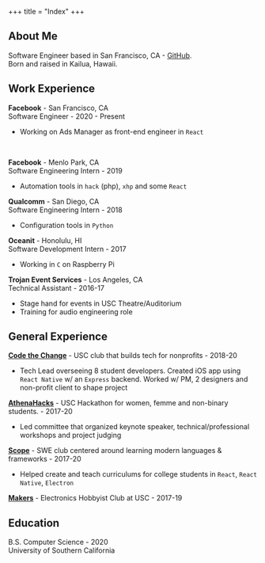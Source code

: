 +++
title = "Index"
+++



## About Me

Software Engineer based in San Francisco, CA -
[GitHub](https://github.com/apetranik). \
Born and raised in Kailua, Hawaii.

## Work Experience
**Facebook** - San Francisco, CA \
Software Engineer - 2020 - Present
* Working on Ads Manager as front-end engineer in `React`
<br/>

**Facebook** - Menlo Park, CA \
Software Engineering Intern - 2019
* Automation tools in `hack` (php), `xhp` and some `React`

**Qualcomm** - San Diego, CA \
Software Engineering Intern - 2018
* Configuration tools in `Python`

**Oceanit** - Honolulu, HI \
Software Development Intern - 2017
* Working in `C` on Raspberry Pi

**Trojan Event Services** - Los Angeles, CA \
Technical Assistant - 2016-17
* Stage hand for events in USC Theatre/Auditorium
* Training for audio engineering role

## General Experience
**[Code the Change](https://www.ctcusc.com/)** - USC club that builds tech for nonprofits - 2018-20
* Tech Lead overseeing 8 student developers. Created iOS app using `React Native` w/ an `Express` backend. Worked w/ PM, 2 designers and non-profit client to shape project

**[AthenaHacks](https://athenahacks.com/)** - USC Hackathon for women, femme and non-binary students. - 2017-20
* Led committee that organized keynote speaker, technical/professional workshops and project judging

**[Scope](https://www.scopeusc.com/curriculum)** - SWE club centered around learning modern languages & frameworks - 2017-20
* Helped create and teach curriculums for college students in `React`, `React Native`, `Electron`

**[Makers](https://viterbimakers.usc.edu/)** - Electronics Hobbyist Club at USC - 2017-19

## Education
B.S. Computer Science - 2020 \
University of Southern California
